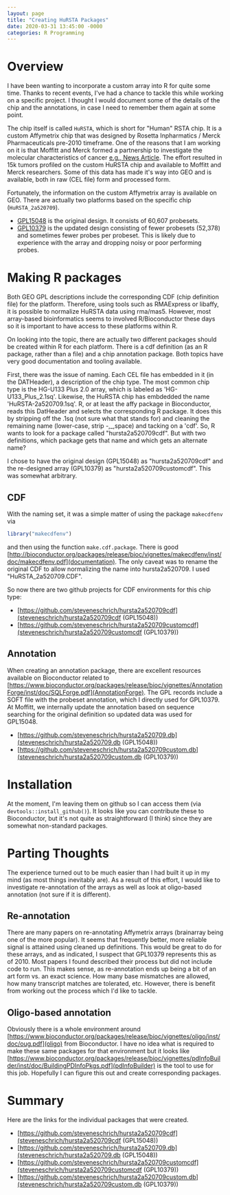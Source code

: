 ```yaml
---
layout: page
title: "Creating HuRSTA Packages"
date: 2020-03-31 13:45:00 -0000
categories: R Programming
---
```



# Overview
I have been wanting to incorporate a custom array into R for quite some time. Thanks to recent events, I've had a chance to tackle this while working on a specific project. I thought I would document some of the details of the chip and the annotations, in case I need to remember them again at some point.

The chip itself is called `HuRSTA`, which is short for "Human" RSTA chip. It is a custom Affymetrix chip that was designed by Rosetta Inpharmatics / Merck Pharmaceuticals pre-2010 timeframe. One of the reasons that I am working on it is that Moffitt and Merck formed a partnership to investigate the molecular characteristics of cancer [e.g., News Article](https://www.biospace.com/article/releases/h-lee-moffitt-cancer-center-and-research-institute-announces-new-research-initiative-and-collaboration-with-merck-and-co-inc-/). The effort resulted in 15k tumors profiled on the custom HuRSTA chip and available to Moffitt and Merck researchers. Some of this data has made it's way into GEO and is available, both in raw (CEL file) form and processed form.

Fortunately, the information on the custom Affymetrix array is available on GEO. There are actually two platforms based on the specific chip (`HuRSTA_2a520709`). 

- [GPL15048](https://www.ncbi.nlm.nih.gov/geo/query/acc.cgi?acc=GPL15048) is the original design. It consists of 60,607 probesets.
- [GPL10379](https://www.ncbi.nlm.nih.gov/geo/query/acc.cgi?acc=GPL10379) is the updated design consisting of fewer probesets (52,378) and sometimes fewer probes per probeset. This is likely due to experience with the array and dropping noisy or poor performing probes.

# Making R packages
Both GEO GPL descriptions include the corresponding CDF (chip definition file) for the platform. Therefore, using tools such as RMAExpress or libaffy, it is possible to normalize HuRSTA data using rma/mas5. However, most array-based bioinformatics seems to involved R/Bioconductor these days so it is important to have access to these platforms within R. 

On looking into the topic, there are actually two different packages should be created within R for each platform. There is a cdf definition (as an R package, rather than a file) and a chip annotation package. Both topics have very good documentation and tooling available.

First, there was the issue of naming. Each CEL file has embedded in it (in the DATHeader), a description of the chip type. The most common chip type is the HG-U133 Plus 2.0 array, which is labeled as 'HG-U133_Plus_2.1sq'. Likewise, the HuRSTA chip has embdedded the name 'HuRSTA-2a520709.1sq'. R, or at least the affy package in Bioconductor, reads this DatHeader and selects the corresponding R package. It does this by stripping off the .1sq (not sure what that stands for) and cleaning the remaining name (lower-case, strip -,_,space) and tacking on a 'cdf'. So, R wants to look for a package called "hursta2a520709cdf". But with two definitions, which package gets that name and which gets an alternate name?

I chose to have the original design (GPL15048) as "hursta2a520709cdf" and the re-designed array (GPL10379) as "hursta2a520709customcdf". This was somewhat arbitrary. 

## CDF
With the naming set, it was a simple matter of using the package `makecdfenv` via
```r
library("makecdfenv")
```

and then using the function `make.cdf.package`. There is good [http://bioconductor.org/packages/release/bioc/vignettes/makecdfenv/inst/doc/makecdfenv.pdf](documentation). The only caveat was to rename the original CDF to allow normalizing the name into hursta2a520709. I used "HuRSTA_2a520709.CDF". 

So now there are two github projects for CDF environments for this chip type:

- [https://github.com/steveneschrich/hursta2a520709cdf](steveneschrich/hursta2a520709cdf (GPL15048))
- [https://github.com/steveneschrich/hursta2a520709customcdf](steveneschrich/hursta2a520709customcdf (GPL10379))

## Annotation
When creating an annotation package, there are excellent resources available on Bioconductor related to [https://www.bioconductor.org/packages/release/bioc/vignettes/AnnotationForge/inst/doc/SQLForge.pdf](AnnotationForge). The GPL records include a SOFT file with the probeset annotation, which I directly used for GPL10379. At Moffitt, we internally update the annotation based on sequence searching for the original definition so updated data was used for GPL15048.

- [https://github.com/steveneschrich/hursta2a520709.db](steveneschrich/hursta2a520709.db (GPL15048))
- [https://github.com/steveneschrich/hursta2a520709custom.db](steveneschrich/hursta2a520709custom.db (GPL10379))

# Installation
At the moment, I'm leaving them on github so I can access them (via `devtools::install_github()`). It looks like you can contribute these to Bioconductor, but it's not quite as straightforward (I think) since they are somewhat non-standard packages. 

# Parting Thoughts
The experience turned out to be much easier than I had built it up in my mind (as most things inevitably are). As a result of this effort, I would like to investigate re-annotation of the arrays as well as look at oligo-based annotation (not sure if it is different).

## Re-annotation
There are many papers on re-annotating Affymetrix arrays (brainarray being one of the more popular). It seems that frequently better, more reliable signal is attained using cleaned up definitions. This would be great to do for these arrays, and as indicated, I suspect that GPL10379 represents this as of 2010. Most papers I found described their process but did not include code to run. This makes sense, as re-annotation ends up being a bit of an art form vs. an exact science. How many base mismatches are allowed, how many transcript matches are tolerated, etc. However, there is benefit from working out the process which I'd like to tackle.

## Oligo-based annotation
Obviously there is a whole environment around [https://www.bioconductor.org/packages/release/bioc/vignettes/oligo/inst/doc/oug.pdf](oligo) from Bioconductor. I have no idea what is required to make these same packages for that environment but it looks like [https://www.bioconductor.org/packages/release/bioc/vignettes/pdInfoBuilder/inst/doc/BuildingPDInfoPkgs.pdf](pdInfoBuilder) is the tool to use for this job. Hopefully I can figure this out and create corresponding packages.


# Summary
Here are the links for the individual packages that were created.

- [https://github.com/steveneschrich/hursta2a520709cdf](steveneschrich/hursta2a520709cdf (GPL15048))
- [https://github.com/steveneschrich/hursta2a520709.db](steveneschrich/hursta2a520709.db (GPL15048))
- [https://github.com/steveneschrich/hursta2a520709customcdf](steveneschrich/hursta2a520709customcdf (GPL10379))
- [https://github.com/steveneschrich/hursta2a520709custom.db](steveneschrich/hursta2a520709custom.db (GPL10379))
